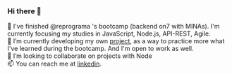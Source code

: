 ### Hi there 👋

🌱 I've finished @reprograma 's bootcamp (backend on7 with MINAs). I'm currently focusing my studies in JavaScript, Node.js, API-REST, Agile.  
🔭 I’m currently developing my own [project](https://github.com/lealclarissa/api-projeto-livre), as a way to practice more what I've learned during the bootcamp. And I'm open to work as well.  
👯 I’m looking to collaborate on projects with Node  
📫 You can reach me at [linkedin](https://www.linkedin.com/in/clarissa-leal/).
<!--
**lealclarissa/lealclarissa** is a ✨ _special_ ✨ repository because its `README.md` (this file) appears on your GitHub profile.

Here are some ideas to get you started:

- 🔭 I’m currently working on ...
- 🌱 I’m currently learning ...
- 👯 I’m looking to collaborate on ...
- 🤔 I’m looking for help with ...
- 💬 Ask me about ...
- 📫 How to reach me: ...
- 😄 Pronouns: ...
- ⚡ Fun fact: ...
-->
